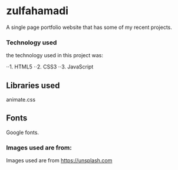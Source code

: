 # zulfahamadi
A single page portfolio website that has some of my recent projects.

### Technology used
the technology used in this project was:

 ⋅⋅1. HTML5
 ⋅⋅2. CSS3
 ⋅⋅3. JavaScript
## Libraries used
animate.css
## Fonts
Google fonts.
### Images used are from:
Images used are from https://unsplash.com


